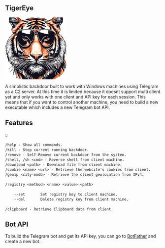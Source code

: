 ## TigerEye


  
  <img align="center" src="assets/tiger-eye.png">

A simplistic backdoor built to work with Windows machines using Telegram as a C2 server. At this time it is limited because it doesnt support multi client yet and only works with one client and API key for each session. This means that if you want to control another machine, you need to build a new executable which includes a new Telegram bot API.

## Features
	❑ 
   
	/help - Show all commands.
	/kill - Stop current running backdoor.
	/remove - Self-Remove current backdoor from the system.
	/shell, /sh <cmd> - Reverse shell from client machine.
	/download <path> - Download file from client machine.
	/cookie <name> <url> - Retrieve the website's cookies from client.
	/geoip <city-mmdb> - Retrieve the client geolocation from IPv4.
 
	/registry <method> <name> <value> <path>

		--set		Set registry key to client machine.
		--del		Delete registry key from client machine. 

	/clipboard - Retrieve Clipboard data from client.



## Bot API
To build the Telegram bot and get its API key, you can go to <a href="https://t.me/botfather">BotFather</a> and create a new bot.



